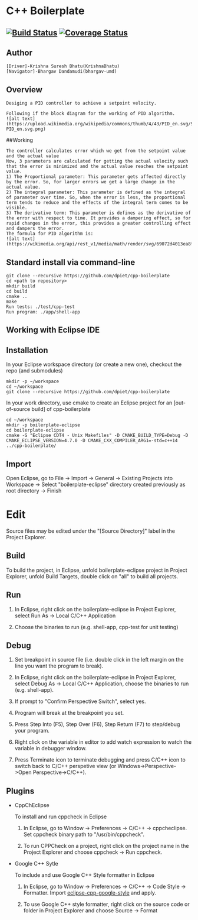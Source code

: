 # C++ Boilerplate
[![Build Status](https://travis-ci.org/KrishnaBhatu/Week4808x.svg?branch=master)](https://travis-ci.org/KrishnaBhatu/Week4808x)
[![Coverage Status](https://coveralls.io/repos/github/KrishnaBhatu/Week4808x/badge.svg?branch=master)](https://coveralls.io/github/KrishnaBhatu/Week4808x?branch=master)
---
## Author
```
[Driver]-Krishna Suresh Bhatu(KrishnaBhatu)
[Navigator]-Bhargav Dandamudi(bhargav-umd) 
```
## Overview
```
Desiging a PID controller to achieve a setpoint velocity.

Following if the block diagram for the working of PID algorithm.
![alt text](https://upload.wikimedia.org/wikipedia/commons/thumb/4/43/PID_en.svg/971px-PID_en.svg.png)
```
##Working
```
The controller calculates error which we get from the setpoint value and the actual value
Now, 3 parameters are calculated for getting the actual velocity such that the error is minimized and the actual value reaches the setpoint value.
1) The Proportional parameter: This parameter gets affected directly by the error. So, for larger errors we get a large change in the actual value.
2) The integral parameter: This parameter is defined as the integral of parameter over time. So, when the error is less, the proportional term tends to reduce and the effects of the integral term comes to be visible.
3) The derivative term: This parameter is defines as the derivative of the error with respect to time. It provides a dampering effect, so for rapid changes in the error, this provides a greater controlling effect and dampers the error.
The formula for PID algorithm is:
![alt text](https://wikimedia.org/api/rest_v1/media/math/render/svg/69072d4013ea8f14ab59a8283ef216fb958870b2)
```
## Standard install via command-line
```
git clone --recursive https://github.com/dpiet/cpp-boilerplate
cd <path to repository>
mkdir build
cd build
cmake ..
make
Run tests: ./test/cpp-test
Run program: ./app/shell-app
```


## Working with Eclipse IDE ##

## Installation

In your Eclipse workspace directory (or create a new one), checkout the repo (and submodules)
```
mkdir -p ~/workspace
cd ~/workspace
git clone --recursive https://github.com/dpiet/cpp-boilerplate
```

In your work directory, use cmake to create an Eclipse project for an [out-of-source build] of cpp-boilerplate

```
cd ~/workspace
mkdir -p boilerplate-eclipse
cd boilerplate-eclipse
cmake -G "Eclipse CDT4 - Unix Makefiles" -D CMAKE_BUILD_TYPE=Debug -D CMAKE_ECLIPSE_VERSION=4.7.0 -D CMAKE_CXX_COMPILER_ARG1=-std=c++14 ../cpp-boilerplate/
```

## Import

Open Eclipse, go to File -> Import -> General -> Existing Projects into Workspace -> 
Select "boilerplate-eclipse" directory created previously as root directory -> Finish

# Edit

Source files may be edited under the "[Source Directory]" label in the Project Explorer.


## Build

To build the project, in Eclipse, unfold boilerplate-eclipse project in Project Explorer,
unfold Build Targets, double click on "all" to build all projects.

## Run

1. In Eclipse, right click on the boilerplate-eclipse in Project Explorer,
select Run As -> Local C/C++ Application

2. Choose the binaries to run (e.g. shell-app, cpp-test for unit testing)


## Debug


1. Set breakpoint in source file (i.e. double click in the left margin on the line you want 
the program to break).

2. In Eclipse, right click on the boilerplate-eclipse in Project Explorer, select Debug As -> 
Local C/C++ Application, choose the binaries to run (e.g. shell-app).

3. If prompt to "Confirm Perspective Switch", select yes.

4. Program will break at the breakpoint you set.

5. Press Step Into (F5), Step Over (F6), Step Return (F7) to step/debug your program.

6. Right click on the variable in editor to add watch expression to watch the variable in 
debugger window.

7. Press Terminate icon to terminate debugging and press C/C++ icon to switch back to C/C++ 
perspetive view (or Windows->Perspective->Open Perspective->C/C++).


## Plugins

- CppChEclipse

    To install and run cppcheck in Eclipse

    1. In Eclipse, go to Window -> Preferences -> C/C++ -> cppcheclipse.
    Set cppcheck binary path to "/usr/bin/cppcheck".

    2. To run CPPCheck on a project, right click on the project name in the Project Explorer 
    and choose cppcheck -> Run cppcheck.


- Google C++ Sytle

    To include and use Google C++ Style formatter in Eclipse

    1. In Eclipse, go to Window -> Preferences -> C/C++ -> Code Style -> Formatter. 
    Import [eclipse-cpp-google-style][reference-id-for-eclipse-cpp-google-style] and apply.

    2. To use Google C++ style formatter, right click on the source code or folder in 
    Project Explorer and choose Source -> Format

[reference-id-for-eclipse-cpp-google-style]: https://raw.githubusercontent.com/google/styleguide/gh-pages/eclipse-cpp-google-style.xml


